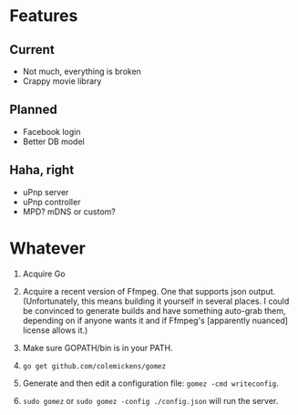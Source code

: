 # Features

## Current
* Not much, everything is broken
* Crappy movie library

## Planned

* Facebook login
* Better DB model

## Haha, right

* uPnp server
* uPnp controller
* MPD? mDNS or custom?

# Whatever

1. Acquire Go

2. Acquire a recent version of Ffmpeg. One that supports json output. (Unfortunately, this means building it yourself in several places. I could be convinced to generate builds and have something auto-grab them, depending on if anyone wants it and if Ffmpeg's [apparently nuanced] license allows it.)

3. Make sure GOPATH/bin is in your PATH.

3. `go get github.com/colemickens/gomez`

3. Generate and then edit a configuration file: `gomez -cmd writeconfig`.

4. `sudo gomez` or `sudo gomez -config ./config.json` will run the server.